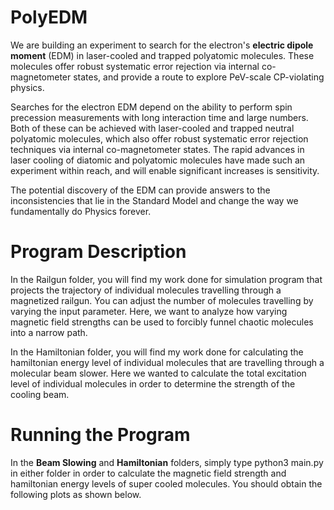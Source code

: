 # PolyEDM
We are building an experiment to search for the electron's <b>electric dipole moment</b> (EDM) in laser-cooled and trapped polyatomic molecules.  These molecules offer robust systematic error rejection via internal co-magnetometer states, and provide a route to explore PeV-scale CP-violating physics.

Searches for the electron EDM depend on the ability to perform spin precession measurements with long interaction time and large numbers.  Both of these can be achieved with laser-cooled and trapped neutral polyatomic molecules, which also offer robust systematic error rejection techniques via internal co-magnetometer states.  The rapid advances in laser cooling of diatomic and polyatomic molecules have made such an experiment within reach, and will enable significant increases is sensitivity.  

The potential discovery of the EDM can provide answers to the inconsistencies that lie in the Standard Model and change the way we fundamentally do Physics forever.

# Program Description
In the Railgun folder, you will find my work done for simulation program that projects the trajectory of individual molecules travelling through a magnetized railgun. You can adjust the number of molecules travelling by varying the input parameter. Here, we want to analyze how varying magnetic field strengths can be used to forcibly funnel chaotic molecules into a narrow path.

In the Hamiltonian folder, you will find my work done for calculating the hamiltonian energy level of individual molecules that are travelling through a molecular beam slower.
Here we wanted to calculate the total excitation level of individual molecules in order to determine the strength of the cooling beam.

# Running the Program
In the <b>Beam Slowing</b> and <b>Hamiltonian</b> folders, simply type python3 main.py in either folder in order to calculate the magnetic field strength and hamiltonian energy levels of super cooled molecules. You should obtain the following plots as shown below.



